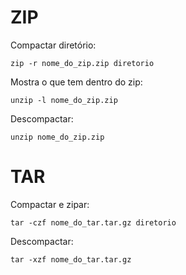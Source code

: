 # ZIP 

Compactar diretório: 

```
zip -r nome_do_zip.zip diretorio
```

Mostra o que tem dentro do zip:

```
unzip -l nome_do_zip.zip
```

Descompactar:

```
unzip nome_do_zip.zip
```

# TAR

Compactar e zipar:

```
tar -czf nome_do_tar.tar.gz diretorio
```

Descompactar:

```
tar -xzf nome_do_tar.tar.gz
```